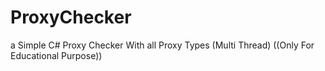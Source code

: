 # ProxyChecker
a Simple C# Proxy Checker With all Proxy Types (Multi Thread) ((Only For Educational Purpose))
